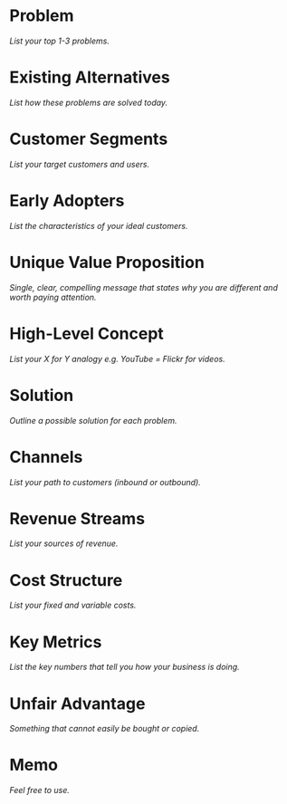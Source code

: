 # Problem
*List your top 1-3 problems.*

# Existing Alternatives
*List how these problems are solved today.*

# Customer Segments
*List your target customers and users.*

# Early Adopters
*List the characteristics of your ideal customers.*

# Unique Value Proposition
*Single, clear, compelling message that states why you are different and worth paying attention.*

# High-Level Concept
*List your X for Y analogy e.g. YouTube = Flickr for videos.*

# Solution
*Outline a possible solution for each problem.*

# Channels
*List your path to customers (inbound or outbound).*

# Revenue Streams
*List your sources of revenue.*

# Cost Structure
*List your fixed and variable costs.*

# Key Metrics
*List the key numbers that tell you how your business is doing.*

# Unfair Advantage
*Something that cannot easily be bought or copied.*

# Memo
*Feel free to use.*
